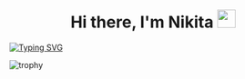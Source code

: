 <h1 align="center">Hi there, I'm Nikita</a>
<img src="https://github.com/blackcater/blackcater/raw/main/images/Hi.gif" height="32"/></h1>
<a href="https://github.com/yozhikes"><img src="https://readme-typing-svg.demolab.com?font=Fira+Code&pause=1000&center=true&lines=Programmer%F0%9F%92%BB%E2%9D%A4%EF%B8%8F" alt="Typing SVG" /></a>

![trophy](https://github-profile-trophy.vercel.app/?username=yozhikes)
